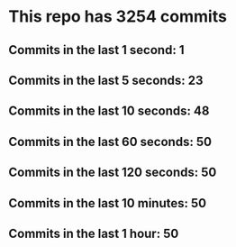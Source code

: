 # This repo has 3254 commits

## Commits in the last 1 second: 1
## Commits in the last 5 seconds: 23
## Commits in the last 10 seconds: 48
## Commits in the last 60 seconds: 50
## Commits in the last 120 seconds: 50
## Commits in the last 10 minutes: 50
## Commits in the last 1 hour: 50
